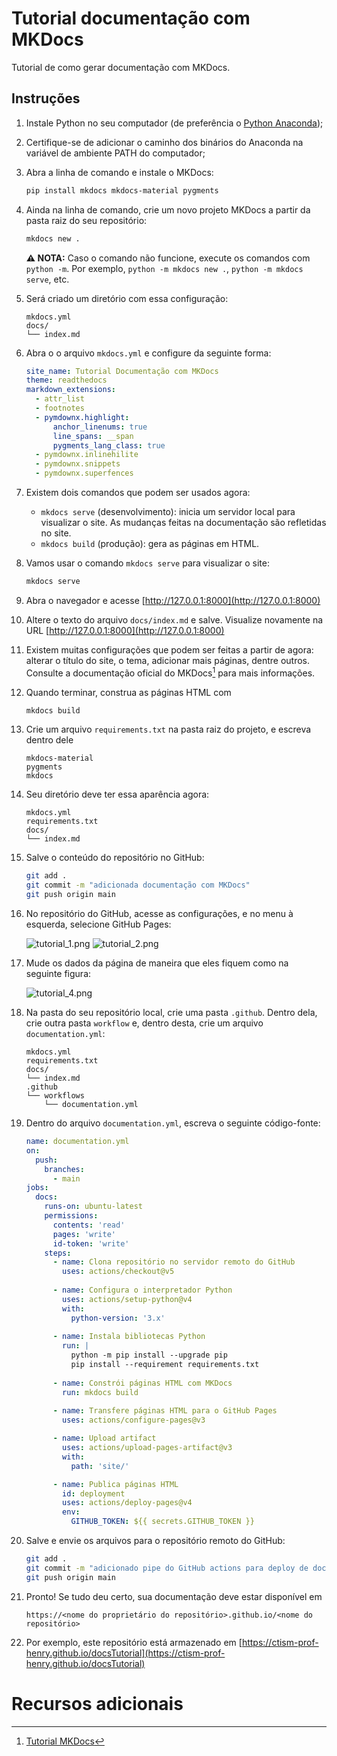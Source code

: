 # Tutorial documentação com MKDocs

Tutorial de como gerar documentação com MKDocs.

## Instruções

1. Instale Python no seu computador (de preferência o [Python Anaconda](https://www.anaconda.com/download));
2. Certifique-se de adicionar o caminho dos binários do Anaconda na variável de ambiente PATH do computador;
3. Abra a linha de comando e instale o MKDocs:
   ```bash
   pip install mkdocs mkdocs-material pygments
   ```
   
4. Ainda na linha de comando, crie um novo projeto MKDocs a partir da pasta raiz do seu repositório:
   ```bash
   mkdocs new .
   ```
   **⚠️ NOTA:** Caso o comando não funcione, execute os comandos com `python -m`. Por exemplo, `python -m mkdocs new .`,
   `python -m mkdocs serve`, etc.

5. Será criado um diretório com essa configuração:
   ```
   mkdocs.yml    
   docs/         
   └── index.md  
   ```

6. Abra o o arquivo `mkdocs.yml` e configure da seguinte forma:
   ```yaml
   site_name: Tutorial Documentação com MKDocs
   theme: readthedocs
   markdown_extensions:
     - attr_list
     - footnotes
     - pymdownx.highlight:
         anchor_linenums: true
         line_spans: __span
         pygments_lang_class: true
     - pymdownx.inlinehilite
     - pymdownx.snippets
     - pymdownx.superfences
   ```

7. Existem dois comandos que podem ser usados agora:
   * `mkdocs serve` (desenvolvimento): inicia um servidor local para visualizar o site. As mudanças feitas na 
     documentação são refletidas no site.
   * `mkdocs build` (produção): gera as páginas em HTML.

8. Vamos usar o comando `mkdocs serve` para visualizar o site:
   ```bash
   mkdocs serve
   ```

9. Abra o navegador e acesse [http://127.0.0.1:8000](http://127.0.0.1:8000)
10. Altere o texto do arquivo `docs/index.md` e salve. Visualize novamente na URL [http://127.0.0.1:8000](http://127.0.0.1:8000) 
11. Existem muitas configurações que podem ser feitas a partir de agora: alterar o título do site, o tema, adicionar mais 
    páginas, dentre outros. Consulte a documentação oficial do MKDocs[^1] para mais informações.
12. Quando terminar, construa as páginas HTML com 
    
    ```bash
    mkdocs build
    ```

13. Crie um arquivo `requirements.txt` na pasta raiz do projeto, e escreva dentro dele
    ```
    mkdocs-material
    pygments
    mkdocs
    ```
    
14. Seu diretório deve ter essa aparência agora:
    ```
    mkdocs.yml          
    requirements.txt    
    docs/               
    └── index.md        
    ```

15. Salve o conteúdo do repositório no GitHub:
    
    ```bash
    git add .
    git commit -m "adicionada documentação com MKDocs"
    git push origin main
    ```
    
16. No repositório do GitHub, acesse as configurações, e no menu à esquerda, selecione GitHub Pages:

    ![tutorial_1.png](images/tutorial_1.png)
    ![tutorial_2.png](images/tutorial_2.png)

17. Mude os dados da página de maneira que eles fiquem como na seguinte figura:

    ![tutorial_4.png](images/tutorial_4.png)

18. Na pasta do seu repositório local, crie uma pasta `.github`. Dentro dela, crie outra pasta `workflow` e, dentro 
    desta, crie um arquivo `documentation.yml`:
    ```
    mkdocs.yml    
    requirements.txt    
    docs/         
    └── index.md  
    .github
    └── workflows
        └── documentation.yml
    ```
    
19. Dentro do arquivo `documentation.yml`, escreva o seguinte código-fonte:

    ```yaml
    name: documentation.yml
    on:
      push:
        branches:
          - main
    jobs:
      docs:
        runs-on: ubuntu-latest
        permissions:
          contents: 'read'
          pages: 'write'
          id-token: 'write'
        steps:
          - name: Clona repositório no servidor remoto do GitHub
            uses: actions/checkout@v5
            
          - name: Configura o interpretador Python
            uses: actions/setup-python@v4
            with:
              python-version: '3.x'
              
          - name: Instala bibliotecas Python
            run: |
              python -m pip install --upgrade pip
              pip install --requirement requirements.txt
              
          - name: Constrói páginas HTML com MKDocs
            run: mkdocs build
            
          - name: Transfere páginas HTML para o GitHub Pages
            uses: actions/configure-pages@v3
    
          - name: Upload artifact
            uses: actions/upload-pages-artifact@v3
            with:
              path: 'site/'
    
          - name: Publica páginas HTML
            id: deployment
            uses: actions/deploy-pages@v4
            env:
              GITHUB_TOKEN: ${{ secrets.GITHUB_TOKEN }}
    ```

20. Salve e envie os arquivos para o repositório remoto do GitHub:

    ```bash
    git add .
    git commit -m "adicionado pipe do GitHub actions para deploy de documentação no GitHub pages"
    git push origin main
    ```
    
21. Pronto! Se tudo deu certo, sua documentação deve estar disponível em 
    
    ```
    https://<nome do proprietário do repositório>.github.io/<nome do repositório>
    ```

22. Por exemplo, este repositório está armazenado em 
    [https://ctism-prof-henry.github.io/docsTutorial](https://ctism-prof-henry.github.io/docsTutorial)


# Recursos adicionais

[^1]: [Tutorial MKDocs](https://www.mkdocs.org/getting-started)
